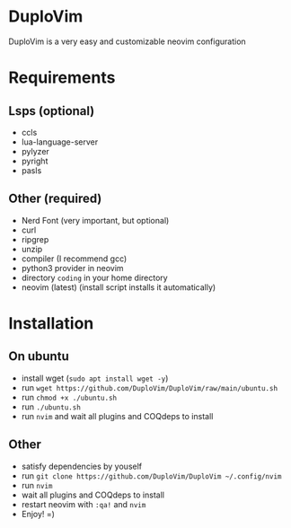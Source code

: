 # DuploVim
DuploVim is a very easy and customizable neovim configuration

# Requirements
## Lsps (optional)
- ccls
- lua-language-server
- pylyzer
- pyright
- pasls

## Other (required)
- Nerd Font (very important, but optional)
- curl
- ripgrep
- unzip
- compiler (I recommend gcc)
- python3 provider in neovim
- directory ```coding``` in your home directory
- neovim (latest) (install script installs it automatically)

# Installation
## On ubuntu
- install wget (```sudo apt install wget -y```)
- run ```wget https://github.com/DuploVim/DuploVim/raw/main/ubuntu.sh```
- run ```chmod +x ./ubuntu.sh```
- run ```./ubuntu.sh```
- run ```nvim``` and wait all plugins and COQdeps to install

## Other
- satisfy dependencies by youself
- run ```git clone https://github.com/DuploVim/DuploVim ~/.config/nvim```
- run ```nvim```
- wait all plugins and COQdeps to install
- restart neovim with ```:qa!``` and ```nvim```
- Enjoy! =)

